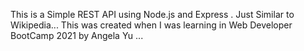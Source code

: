 This is a Simple REST API  using Node.js and  Express  .
Just  Similar to Wikipedia...
This was created when I was learning in Web Developer BootCamp 2021 by Angela Yu ...
